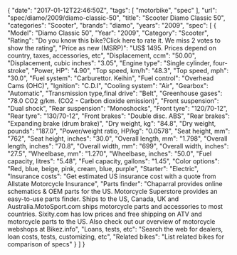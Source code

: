 {
    "date": "2017-01-12T22:46:50Z",
    "tags": [
        "motorbike",
        "spec"
    ],
    "url": "spec\/diamo\/2009\/diamo-classic-50",
    "title": "Scooter Diamo Classic 50",
    "categories": "Scooter",
    "brands": "diamo",
    "years": "2009",
    "spec": [
        {
            "Model": "Diamo Classic 50",
            "Year": "2009",
            "Category": "Scooter",
            "Rating": "Do you know this bike?Click here to rate it. We miss 2 votes to show the rating",
            "Price as new (MSRP)": "US$ 1495.   Prices depend on country, taxes, accessories, etc",
            "Displacement, ccm": "50.00",
            "Displacement, cubic inches": "3.05",
            "Engine type": "Single cylinder, four-stroke",
            "Power, HP": "4.90",
            "Top speed, km\/h": "48.3",
            "Top speed, mph": "30.0",
            "Fuel system": "Carburettor. Keihin",
            "Fuel control": "Overhead Cams (OHC)",
            "Ignition": "C.D.I",
            "Cooling system": "Air",
            "Gearbox": "Automatic",
            "Transmission type,final drive": "Belt",
            "Greenhouse gases": "78.0 CO2 g\/km. (CO2 - Carbon dioxide emission)",
            "Front suspension": "Dual shock",
            "Rear suspension": "Monoshocks",
            "Front tyre": "120\/70-12",
            "Rear tyre": "130\/70-12",
            "Front brakes": "Double disc. ABS",
            "Rear brakes": "Expanding brake (drum brake)",
            "Dry weight, kg": "84.8",
            "Dry weight, pounds": "187.0",
            "Power\/weight ratio, HP\/kg": "0.0578",
            "Seat height, mm": "762",
            "Seat height, inches": "30.0",
            "Overall length, mm": "1.798",
            "Overall length, inches": "70.8",
            "Overall width, mm": "699",
            "Overall width, inches": "27.5",
            "Wheelbase, mm": "1.270",
            "Wheelbase, inches": "50.0",
            "Fuel capacity, litres": "5.48",
            "Fuel capacity, gallons": "1.45",
            "Color options": "Red, blue, beige, pink, cream, blue, purple",
            "Starter": "Electric",
            "Insurance costs": "Get estimated US insurance cost with a quote from Allstate Motorcycle Insurance",
            "Parts finder": "Chaparral provides online schematics & OEM parts for the US.   Motorcycle Superstore provides an easy-to-use parts finder. Ships to the US, Canada, UK and Australia.MotoSport.com ships motorcycle parts and accessories to most countries.    Sixity.com has low prices and free shipping on ATV and motorcycle parts to the US. Also check out our overview of motorcycle webshops at Bikez.info",
            "Loans, tests, etc": "Search the web for dealers, loan costs, tests, customizing, etc",
            "Related bikes": "List related bikes for comparison of specs"
        }
    ]
}